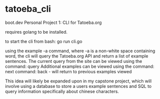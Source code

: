 # tatoeba_cli
boot.dev Personal Project 1: CLI for Tatoeba.org

requires golang to be installed.

to start the cli from bash: go run cli.go

using the example -a command, where -a is a non-white space containing word, the cli will query the Tatoeba.org API and return a list of example sentences. 
The current query from the site can be viewed using the command: query
Additional examples can be viewed using the  command: next 
command: back - will return to previous examples viewed

This idea will likely be expanded upon in my capstone project, which will involve using a database to store a users example sentences and SQL to query information specifically about chinese characters.
